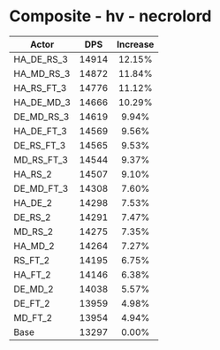 # Composite - hv - necrolord
| Actor | DPS | Increase |
|---|:---:|:---:|
|HA_DE_RS_3|14914|12.15%|
|HA_MD_RS_3|14872|11.84%|
|HA_RS_FT_3|14776|11.12%|
|HA_DE_MD_3|14666|10.29%|
|DE_MD_RS_3|14619|9.94%|
|HA_DE_FT_3|14569|9.56%|
|DE_RS_FT_3|14565|9.53%|
|MD_RS_FT_3|14544|9.37%|
|HA_RS_2|14507|9.10%|
|DE_MD_FT_3|14308|7.60%|
|HA_DE_2|14298|7.53%|
|DE_RS_2|14291|7.47%|
|MD_RS_2|14275|7.35%|
|HA_MD_2|14264|7.27%|
|RS_FT_2|14195|6.75%|
|HA_FT_2|14146|6.38%|
|DE_MD_2|14038|5.57%|
|DE_FT_2|13959|4.98%|
|MD_FT_2|13954|4.94%|
|Base|13297|0.00%|
